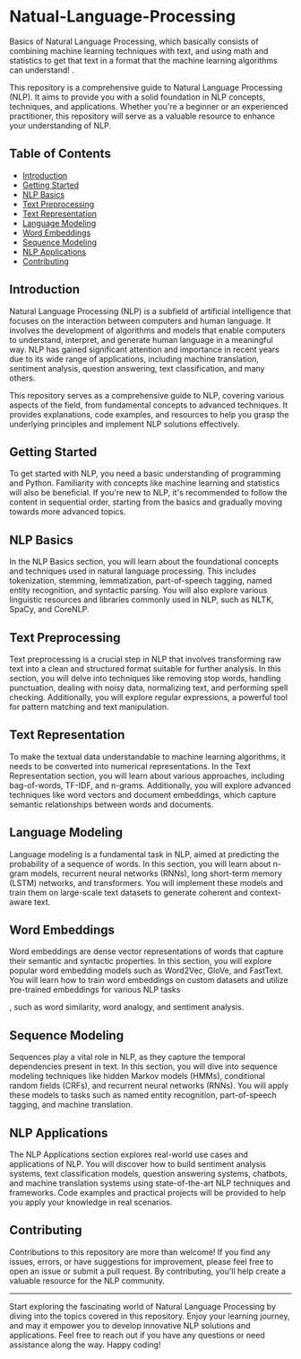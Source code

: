 # Natual-Language-Processing
Basics of Natural Language Processing, which basically consists of combining machine learning techniques with text, and using math and statistics to get that text in a format that the machine learning algorithms can understand! .


This repository is a comprehensive guide to Natural Language Processing (NLP). It aims to provide you with a solid foundation in NLP concepts, techniques, and applications. Whether you're a beginner or an experienced practitioner, this repository will serve as a valuable resource to enhance your understanding of NLP.

## Table of Contents

- [Introduction](#introduction)
- [Getting Started](#getting-started)
- [NLP Basics](#nlp-basics)
- [Text Preprocessing](#text-preprocessing)
- [Text Representation](#text-representation)
- [Language Modeling](#language-modeling)
- [Word Embeddings](#word-embeddings)
- [Sequence Modeling](#sequence-modeling)
- [NLP Applications](#nlp-applications)
- [Contributing](#contributing)

## Introduction

Natural Language Processing (NLP) is a subfield of artificial intelligence that focuses on the interaction between computers and human language. It involves the development of algorithms and models that enable computers to understand, interpret, and generate human language in a meaningful way. NLP has gained significant attention and importance in recent years due to its wide range of applications, including machine translation, sentiment analysis, question answering, text classification, and many others.

This repository serves as a comprehensive guide to NLP, covering various aspects of the field, from fundamental concepts to advanced techniques. It provides explanations, code examples, and resources to help you grasp the underlying principles and implement NLP solutions effectively.

## Getting Started

To get started with NLP, you need a basic understanding of programming and Python. Familiarity with concepts like machine learning and statistics will also be beneficial. If you're new to NLP, it's recommended to follow the content in sequential order, starting from the basics and gradually moving towards more advanced topics.

## NLP Basics

In the NLP Basics section, you will learn about the foundational concepts and techniques used in natural language processing. This includes tokenization, stemming, lemmatization, part-of-speech tagging, named entity recognition, and syntactic parsing. You will also explore various linguistic resources and libraries commonly used in NLP, such as NLTK, SpaCy, and CoreNLP.

## Text Preprocessing

Text preprocessing is a crucial step in NLP that involves transforming raw text into a clean and structured format suitable for further analysis. In this section, you will delve into techniques like removing stop words, handling punctuation, dealing with noisy data, normalizing text, and performing spell checking. Additionally, you will explore regular expressions, a powerful tool for pattern matching and text manipulation.

## Text Representation

To make the textual data understandable to machine learning algorithms, it needs to be converted into numerical representations. In the Text Representation section, you will learn about various approaches, including bag-of-words, TF-IDF, and n-grams. Additionally, you will explore advanced techniques like word vectors and document embeddings, which capture semantic relationships between words and documents.

## Language Modeling

Language modeling is a fundamental task in NLP, aimed at predicting the probability of a sequence of words. In this section, you will learn about n-gram models, recurrent neural networks (RNNs), long short-term memory (LSTM) networks, and transformers. You will implement these models and train them on large-scale text datasets to generate coherent and context-aware text.

## Word Embeddings

Word embeddings are dense vector representations of words that capture their semantic and syntactic properties. In this section, you will explore popular word embedding models such as Word2Vec, GloVe, and FastText. You will learn how to train word embeddings on custom datasets and utilize pre-trained embeddings for various NLP tasks

, such as word similarity, word analogy, and sentiment analysis.

## Sequence Modeling

Sequences play a vital role in NLP, as they capture the temporal dependencies present in text. In this section, you will dive into sequence modeling techniques like hidden Markov models (HMMs), conditional random fields (CRFs), and recurrent neural networks (RNNs). You will apply these models to tasks such as named entity recognition, part-of-speech tagging, and machine translation.

## NLP Applications

The NLP Applications section explores real-world use cases and applications of NLP. You will discover how to build sentiment analysis systems, text classification models, question answering systems, chatbots, and machine translation systems using state-of-the-art NLP techniques and frameworks. Code examples and practical projects will be provided to help you apply your knowledge in real scenarios.

## Contributing

Contributions to this repository are more than welcome! If you find any issues, errors, or have suggestions for improvement, please feel free to open an issue or submit a pull request. By contributing, you'll help create a valuable resource for the NLP community.


---

Start exploring the fascinating world of Natural Language Processing by diving into the topics covered in this repository. Enjoy your learning journey, and may it empower you to develop innovative NLP solutions and applications. Feel free to reach out if you have any questions or need assistance along the way. Happy coding!
